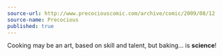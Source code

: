 ```yaml
---
source-url: http://www.precociouscomic.com/archive/comic/2009/08/12
source-name: Precocious
published: true
---
```


<p>Cooking may be an art, based on skill and talent, but baking... is <strong>science</strong>!</p>


